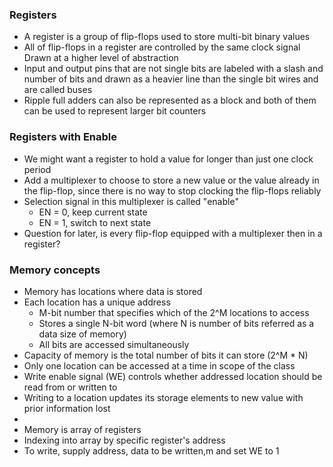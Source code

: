### Registers
- A register is a group of flip-flops used to store multi-bit binary values
- All of flip-flops in a register are controlled by the same clock signal 
  Drawn at a higher level of abstraction
- Input and output pins that are not single bits are labeled with a slash and number of bits and drawn as a heavier line than the single bit wires and are called buses
- Ripple full adders can also be represented as a block and both of them can be used to represent larger bit counters

### Registers with Enable
- We might want a register to hold a value for longer than just one clock period
- Add a multiplexer to choose to store a new value or the value already in the flip-flop, since there is no way to stop clocking the flip-flops reliably
- Selection signal in this multiplexer is called "enable"
	- EN = 0, keep current state
	- EN = 1, switch to next state
- Question for later, is every flip-flop equipped with a multiplexer then in a register?

### Memory concepts
- Memory has locations where data is stored
- Each location has a unique address
	- M-bit number that specifies which of the 2^M locations to access
	- Stores a single N-bit word (where N is number of bits referred as a data size of memory)
	- All bits are accessed simultaneously
- Capacity of memory is the total number of bits it can store (2^M * N)
- Only one location can be accessed at a time in scope of the class
- Write enable signal (WE) controls whether addressed location should be read from or written to
- Writing to a location updates its storage elements to new value with prior information lost
- 
- Memory is array of registers
- Indexing into array by specific register's address
- To write, supply address, data to be written,m and set WE to 1